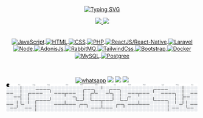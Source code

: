 <div align="center">
  
[![Typing SVG](https://readme-typing-svg.demolab.com?font=Fira+Code&color=c77dff&size=27&duration=3500&pause=500&center=true&vCenter=true&width=435&lines=Welcome+to+my+profile!;I'm+Sairan;I'm+a+Full+Stack+Developer)](https://git.io/typing-svg)
</div>

<div align="center">
  <a href="https://github.com/SairanSerra">
  <img height="180em" src="https://github-readme-stats.vercel.app/api?username=SairanSerra&show_icons=true&theme=dracula&include_all_commits=true&count_private=true"/>
  <img height="180em" src="https://github-readme-stats.vercel.app/api/top-langs/?username=SairanSerra&layout=compact&langs_count=10&theme=dracula"/>
</div>

 <br>
<div  align="center"> 
  <div style="display: inline_block"><br>
  <img align="center" alt="JavaScript" title="JavaScript" height="30" width="40" src="https://cdn.jsdelivr.net/gh/devicons/devicon/icons/javascript/javascript-original.svg">
  <img align="center" alt="HTML" height="30" title="HTML5" width="40" src="https://cdn.jsdelivr.net/gh/devicons/devicon/icons/html5/html5-original.svg">
  <img align="center" alt="CSS" height="30" title="CSS3" width="40" src="https://cdn.jsdelivr.net/gh/devicons/devicon/icons/css3/css3-original.svg">
  <img align="center" alt="PHP" height="30" title="PHP" width="40" src="https://cdn.jsdelivr.net/gh/devicons/devicon/icons/php/php-original.svg">  
  <img align="center" height="30" alt="ReactJS/React-Native" title="ReactJS/React-Native" width="40" src="https://cdn.jsdelivr.net/gh/devicons/devicon/icons/react/react-original.svg" />
  <img align="center" height="30" alt="Laravel" title="Laravel" src="https://cdn.jsdelivr.net/gh/devicons/devicon/icons/laravel/laravel-original.svg" />
  <img align="center" height="30" alt="Node" title="Node" src="https://cdn.jsdelivr.net/gh/devicons/devicon/icons/nodejs/nodejs-original.svg" />
  <img align="center" height="30" alt="AdonisJs" title="AdonisJs" src="https://cdn.jsdelivr.net/gh/devicons/devicon/icons/adonisjs/adonisjs-original.svg" />
  <img align="center" height="30" alt="RabbitMQ" title="RabbitMQ" src="https://cdn.jsdelivr.net/gh/devicons/devicon/icons/rabbitmq/rabbitmq-original.svg" />
  <img align="center" height="30" alt="TailwindCss" title="TailwindCss" src="https://cdn.jsdelivr.net/gh/devicons/devicon/icons/tailwindcss/tailwindcss-original.svg" />
  <img align="center" height="30" alt="Bootstrap" title="Bootstrap" src="https://cdn.jsdelivr.net/gh/devicons/devicon/icons/bootstrap/bootstrap-original.svg" />
  <img align="center" height="30" alt="Docker" title="Docker" src="https://cdn.jsdelivr.net/gh/devicons/devicon/icons/docker/docker-original.svg" />
  <img align="center" height="30" alt="MySQL" title="MySQL" src="https://cdn.jsdelivr.net/gh/devicons/devicon/icons/mysql/mysql-original.svg" />
  <img align="center" height="30" alt="Postgree" title="Postgree" src="https://cdn.jsdelivr.net/gh/devicons/devicon/icons/postgresql/postgresql-original.svg" />
  
 </div>
 
 ##
 
  <br>
   <a href="https://api.whatsapp.com/send?phone=5511996076125&text=Olá%20tudo%20bem,%20entrei%20em%20contato%20através%20do%20seu%20Github?"><img src="https://img.shields.io/badge/WhatsApp-25D366?style=for-the-badge&logo=whatsapp&logoColor=white" alt="whatsapp" title="WhatsApp"  widht:"40" height:"40"/></a>
  <a href="https://www.instagram.com/sairan_serra/" target="_blank"><img src="https://img.shields.io/badge/-Instagram-%23E4405F?style=for-the-badge&logo=instagram&logoColor=white" target="_blank"></a>
  <a href="https://br.linkedin.com/in/sairan-serra-dos-santos-005a42208" target="_blank"><img src="https://img.shields.io/badge/-LinkedIn-%230077B5?style=for-the-badge&logo=linkedin&logoColor=white" target="_blank"></a> 
  <a href = "mailto:sairan.serra@gmail.com"><img src="https://img.shields.io/badge/-Gmail-%23333?style=for-the-badge&logo=gmail&logoColor=white" target="_blank"></a>
 
<!-- <picture>
  <source media="(prefers-color-scheme: dark)" srcset="https://raw.githubusercontent.com/SairanSerra/SairanSerra/output/github-contribution-grid-snake-dark.svg">
  <source media="(prefers-color-scheme: dark)" srcset="https://raw.githubusercontent.com/SairanSerra/SairanSerra/output/github-contribution-grid-snake.svg">
  <img alt="github contribution grid snake animation" src="https://raw.githubusercontent.com/SairanSerra/SairanSerra/output/github-contribution-grid-snake.svg">
</picture> -->

 <picture>
  <source media="(prefers-color-scheme: dark)" srcset="https://raw.githubusercontent.com/SairanSerra/SairanSerra/output/pacman-contribution-graph-dark.svg">
  <source media="(prefers-color-scheme: light)" srcset="https://raw.githubusercontent.com/SairanSerra/SairanSerra/output/pacman-contribution-graph.svg">
  <img alt="pacman contribution graph" src="https://raw.githubusercontent.com/SairanSerra/SairanSerra/output/pacman-contribution-graph.svg">
</picture>

</div>
 
